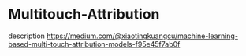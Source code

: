 # Multitouch-Attribution

description
https://medium.com/@xiaotingkuangcu/machine-learning-based-multi-touch-attribution-models-f95e45f7ab0f
